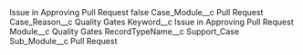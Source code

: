 <?xml version="1.0" encoding="UTF-8"?>
<CustomMetadata xmlns="http://soap.sforce.com/2006/04/metadata" xmlns:xsi="http://www.w3.org/2001/XMLSchema-instance" xmlns:xsd="http://www.w3.org/2001/XMLSchema">
    <label>Issue in Approving Pull Request</label>
    <protected>false</protected>
    <values>
        <field>Case_Module__c</field>
        <value xsi:type="xsd:string">Pull Request</value>
    </values>
    <values>
        <field>Case_Reason__c</field>
        <value xsi:type="xsd:string">Quality Gates</value>
    </values>
    <values>
        <field>Keyword__c</field>
        <value xsi:type="xsd:string">Issue in Approving Pull Request</value>
    </values>
    <values>
        <field>Module__c</field>
        <value xsi:type="xsd:string">Quality Gates</value>
    </values>
    <values>
        <field>RecordTypeName__c</field>
        <value xsi:type="xsd:string">Support_Case</value>
    </values>
    <values>
        <field>Sub_Module__c</field>
        <value xsi:type="xsd:string">Pull Request</value>
    </values>
</CustomMetadata>
